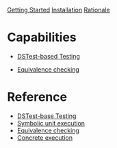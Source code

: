 [Getting Started](./getting-started.md)
[Installation](./install.md)
[Rationale](./rationale.md)

# Capabilities

- [DSTest-based Testing](./dstest-tutorial.md)
<!-- - [Discovering reachable assertion violations]() -->
- [Equivalence checking](./equivalence-checking.md)
<!-- - [Symbolic unit testing]() -->

# Reference

- [DSTest-base Testing](./test.md)
- [Symbolic unit execution](./symbolic.md)
- [Equivalence checking](./equivalence.md)
- [Concrete execution](./exec.md)

